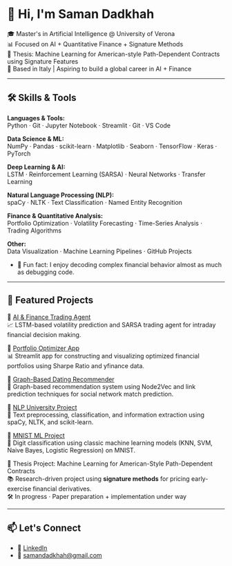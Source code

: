 # 👋 Hi, I'm Saman Dadkhah

🎓 Master's in Artificial Intelligence @ University of Verona  
📊 Focused on AI + Quantitative Finance + Signature Methods  
🧠 Thesis: Machine Learning for American-style Path-Dependent Contracts using Signature Features  
📍 Based in Italy | Aspiring to build a global career in AI + Finance

---

## 🛠️ Skills & Tools

**Languages & Tools:**  
Python · Git · Jupyter Notebook · Streamlit · Git · VS Code

**Data Science & ML:**  
NumPy · Pandas · scikit-learn · Matplotlib · Seaborn · TensorFlow · Keras · PyTorch

**Deep Learning & AI:**  
LSTM · Reinforcement Learning (SARSA) · Neural Networks · Transfer Learning

**Natural Language Processing (NLP):**  
spaCy · NLTK · Text Classification · Named Entity Recognition

**Finance & Quantitative Analysis:**  
Portfolio Optimization · Volatility Forecasting · Time-Series Analysis · Trading Algorithms

**Other:**  
Data Visualization · Machine Learning Pipelines · GitHub Projects

- 🎯 Fun fact: I enjoy decoding complex financial behavior almost as much as debugging code.

---

## 📁 Featured Projects

🔹 [AI & Finance Trading Agent](https://github.com/SamanDadkhah/ai-finance-trading-agent)  
📈 LSTM-based volatility prediction and SARSA trading agent for intraday financial decision making.

🔹 [Portfolio Optimizer App](https://github.com/SamanDadkhah/portfolio-optimizer)  
📊 Streamlit app for constructing and visualizing optimized financial portfolios using Sharpe Ratio and yfinance data.

🔹 [Graph-Based Dating Recommender](https://github.com/SamanDadkhah/graph-dating-recommender)  
🔗 Graph-based recommendation system using Node2Vec and link prediction techniques for social network match prediction.

🔹 [NLP University Project](https://github.com/SamanDadkhah/nlp-university-project)  
🧠 Text preprocessing, classification, and information extraction using spaCy, NLTK, and scikit-learn.

🔹 [MNIST ML Project](https://github.com/SamanDadkhah/mnist-ml-project)  
🔢 Digit classification using classic machine learning models (KNN, SVM, Naive Bayes, Logistic Regression) on MNIST.

🔹 Thesis Project: Machine Learning for American-Style Path-Dependent Contracts  
📚 Research-driven project using **signature methods** for pricing early-exercise financial derivatives.  
🛠️ In progress · Paper preparation + implementation under way

---

## 📫 Let's Connect

- 💼 [LinkedIn](https://www.linkedin.com/in/saman-dadkhah/)
- 📧 samandadkhah@gmail.com

